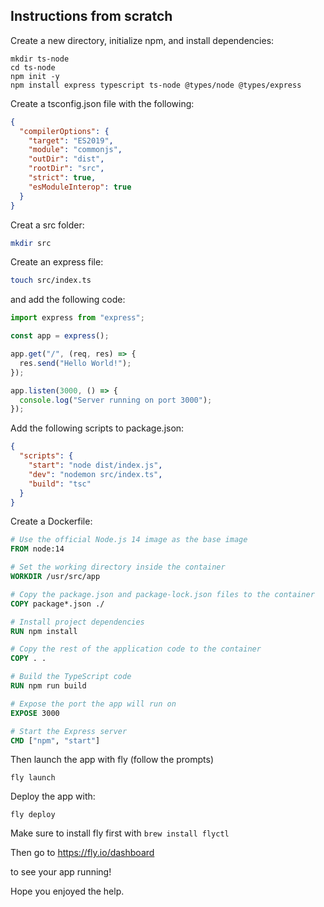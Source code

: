 ## Instructions from scratch

Create a new directory, initialize npm, and install dependencies:

```
mkdir ts-node
cd ts-node
npm init -y
npm install express typescript ts-node @types/node @types/express

```

Create a tsconfig.json file with the following:

```json
{
  "compilerOptions": {
    "target": "ES2019",
    "module": "commonjs",
    "outDir": "dist",
    "rootDir": "src",
    "strict": true,
    "esModuleInterop": true
  }
}
```

Creat a src folder:

```bash
mkdir src
```

Create an express file:

```bash
touch src/index.ts
```

and add the following code:

```typescript
import express from "express";

const app = express();

app.get("/", (req, res) => {
  res.send("Hello World!");
});

app.listen(3000, () => {
  console.log("Server running on port 3000");
});
```

Add the following scripts to package.json:

```json
{
  "scripts": {
    "start": "node dist/index.js",
    "dev": "nodemon src/index.ts",
    "build": "tsc"
  }
}
```

Create a Dockerfile:

```Dockerfile
# Use the official Node.js 14 image as the base image
FROM node:14

# Set the working directory inside the container
WORKDIR /usr/src/app

# Copy the package.json and package-lock.json files to the container
COPY package*.json ./

# Install project dependencies
RUN npm install

# Copy the rest of the application code to the container
COPY . .

# Build the TypeScript code
RUN npm run build

# Expose the port the app will run on
EXPOSE 3000

# Start the Express server
CMD ["npm", "start"]
```

Then launch the app with fly (follow the prompts)

```
fly launch
```

Deploy the app with:

```
fly deploy
```

Make sure to install fly first with `brew install flyctl`

Then go to https://fly.io/dashboard

to see your app running!

Hope you enjoyed the help.
